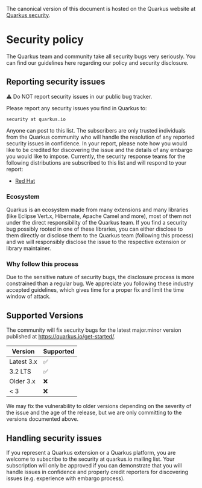 <!-- content also visible in quarkusio/security
     copy changes there too -->

The canonical version of this document is hosted on the Quarkus website at [Quarkus security](https://quarkus.io/security/).

# Security policy

The Quarkus team and community take all security bugs very seriously.
You can find our guidelines here regarding our policy and security disclosure.

## Reporting security issues

:warning: Do NOT report security issues in our public bug tracker.

Please report any security issues you find in Quarkus to:

    security at quarkus.io

Anyone can post to this list. The subscribers are only trusted individuals from the Quarkus community who will handle the resolution of any reported security issues in confidence. In your report, please note how you would like to be credited for discovering the issue and the details of any embargo you would like to impose. Currently, the security response teams for the following distributions are subscribed to this list and will respond to your report:

* [Red Hat](https://access.redhat.com/security/team/contact/)

### Ecosystem

Quarkus is an ecosystem made from many extensions and many libraries (like Eclipse Vert.x, Hibernate, Apache Camel and more), most of them not under the direct responsibility of the Quarkus team.
If you find a security bug possibly rooted in one of these libraries, you can either disclose to them directly or disclose them to the Quarkus team (following this process) and we will responsibly disclose the issue to the respective extension or library maintainer.

### Why follow this process

Due to the sensitive nature of security bugs, the disclosure process is more constrained than a regular bug.
We appreciate you following these industry accepted guidelines, which gives time for a proper fix and limit the time window of attack.

## Supported Versions

The community will fix security bugs for the latest major.minor version published at <https://quarkus.io/get-started/>.

| Version      | Supported          |
| ------------ | ------------------ |
| Latest 3.x   | :white_check_mark: |
| 3.2 LTS      | :white_check_mark: |
| Older 3.x    | :x:                |
| < 3          | :x:                |

We may fix the vulnerability to older versions depending on the severity of the issue and the age of the release, but we are only committing to the versions documented above.

## Handling security issues

If you represent a Quarkus extension or a Quarkus platform, you are welcome to subscribe to the security at quarkus.io mailing list. Your subscription will only be approved if you can demonstrate that you will handle issues in confidence and properly credit reporters for discovering issues (e.g. experience with embargo process).
